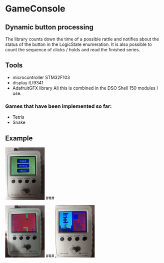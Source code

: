 # GameConsole
## Dynamic button processing
The library counts down the time of a possible rattle and notifies about the status of the button in the LogicState enumeration. It is also possible to count the sequence of clicks / holds and read the finished series.
## Tools
- microcontroller STM32F103
- display ILI9341
- AdafruitGFX library
All this is combined in the DSO Shell 150 modules I use.
### Games that have been implemented so far: 
- Tetris
- Snake
## Example
<img src="https://github.com/XForgivenGitX/Game-Console/blob/master/pictures/menu.jpg" width="25%"/>
### <p class="snake">
  <img src="https://github.com/XForgivenGitX/Game-Console/blob/master/pictures/snake.jpg" width="25%" />
### </div>
<img src="https://github.com/XForgivenGitX/Game-Console/blob/master/pictures/tetris.jpg" width="25%"/>
